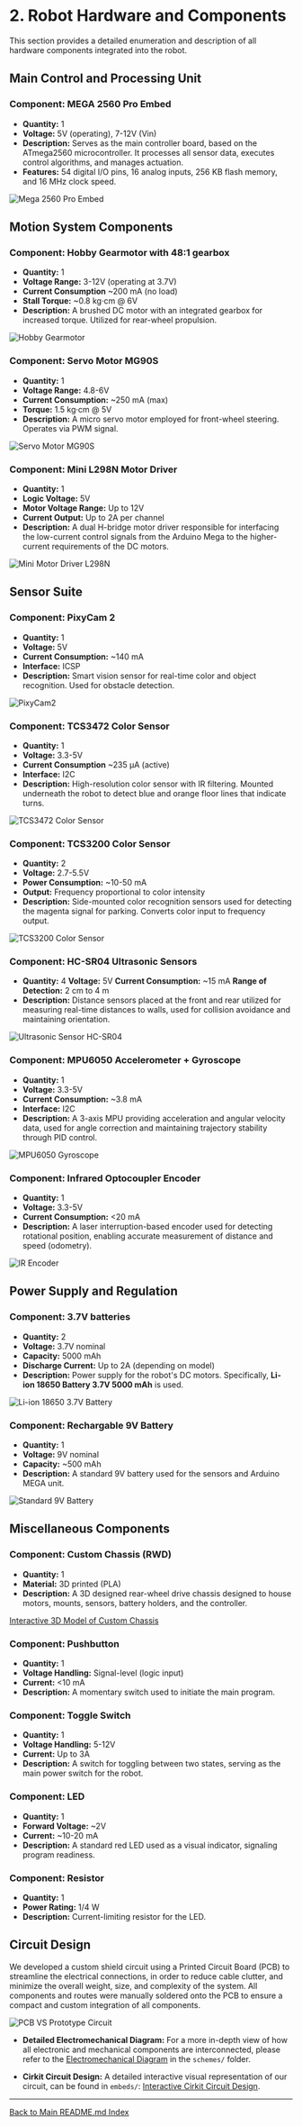 # 2. Robot Hardware and Components

This section provides a detailed enumeration and description of all hardware components integrated into the robot.

## Main Control and Processing Unit

### **Component:**  **MEGA 2560 Pro Embed**

* **Quantity:** 1
* **Voltage:** 5V (operating), 7-12V (Vin)
* **Description:** Serves as the main controller board, based on the ATmega2560 microcontroller. It processes all sensor data, executes control algorithms, and manages actuation.
* **Features:** 54 digital I/O pins, 16 analog inputs, 256 KB flash memory, and 16 MHz clock speed.

![Mega 2560 Pro Embed](../assets/hardware_photos/mega2560pro.jpg)

## Motion System Components

### **Component:** **Hobby Gearmotor with 48:1 gearbox**

* **Quantity:** 1
* **Voltage Range:** 3-12V (operating at 3.7V)
* **Current Consumption** ~200 mA (no load)
* **Stall Torque:** ~0.8 kg·cm @ 6V
* **Description:** A brushed DC motor with an integrated gearbox for increased torque. Utilized for rear-wheel propulsion.

![Hobby Gearmotor](../assets/hardware_photos/hobbymotor.jpg)

### **Component:** **Servo Motor MG90S**

* **Quantity:** 1
* **Voltage Range:** 4.8-6V
* **Current Consumption:** ~250 mA (max)
* **Torque:** 1.5 kg·cm @ 5V
* **Description:** A micro servo motor employed for front-wheel steering. Operates via PWM signal.

![Servo Motor MG90S](../assets/hardware_photos/servo.jpg)

### **Component:** **Mini L298N Motor Driver**

* **Quantity:** 1
* **Logic Voltage:** 5V
* **Motor Voltage Range:** Up to 12V
* **Current Output:** Up to 2A per channel
* **Description:** A dual H-bridge motor driver responsible for interfacing the low-current control signals from the Arduino Mega to the higher-current requirements of the DC motors.

![Mini Motor Driver L298N](../assets/hardware_photos/motordriver.jpg)

## Sensor Suite

### **Component:** **PixyCam 2**

* **Quantity:** 1
* **Voltage:** 5V
* **Current Consumption:** ~140 mA
* **Interface:** ICSP
* **Description:** Smart vision sensor for real-time color and object recognition. Used for obstacle detection.

![PixyCam2](../assets/hardware_photos/pixycam.jpg)

### **Component:** **TCS3472 Color Sensor**

* **Quantity:** 1
* **Voltage:** 3.3-5V
* **Current Consumption** ~235 µA (active)
* **Interface:** I2C
* **Description:** High-resolution color sensor with IR filtering. Mounted underneath the robot to detect blue and orange floor lines that indicate turns.

![TCS3472 Color Sensor](../assets/hardware_photos/tcs3472color.jpg)

### **Component:** **TCS3200 Color Sensor**

* **Quantity:** 2
* **Voltage:** 2.7-5.5V
* **Power Consumption:** ~10-50 mA
* **Output:** Frequency proportional to color intensity
* **Description:** Side-mounted color recognition sensors used for detecting the magenta signal for parking. Converts color input to frequency output.

![TCS3200 Color Sensor](../assets/hardware_photos/tcs3200color.jpg)

### **Component:** **HC-SR04 Ultrasonic Sensors**

* **Quantity:** 4
**Voltage:** 5V
**Current Consumption:** ~15 mA
**Range of Detection:** 2 cm to 4 m
* **Description:** Distance sensors placed at the front and rear utilized for measuring real-time distances to walls, used for collision avoidance and maintaining orientation.

![Ultrasonic Sensor HC-SR04](../assets/hardware_photos/ultrasonicsensor.jpg)

### **Component:** **MPU6050 Accelerometer + Gyroscope**

* **Quantity:** 1
* **Voltage:** 3.3-5V
* **Current Consumption:** ~3.8 mA
* **Interface:** I2C
* **Description:** A 3-axis MPU providing acceleration and angular velocity data, used for angle correction and maintaining trajectory stability through PID control.

![MPU6050 Gyroscope](../assets/hardware_photos/MPU6050.jpg)

### **Component:** **Infrared Optocoupler Encoder**

* **Quantity:** 1
* **Voltage:** 3.3-5V
* **Current Consumption:** <20 mA
* **Description:** A laser interruption-based encoder used for detecting rotational position, enabling accurate measurement of distance and speed (odometry).

![IR Encoder](../assets/hardware_photos/encoder.jpg)

## Power Supply and Regulation

### **Component:** **3.7V batteries**

* **Quantity:** 2
* **Voltage:** 3.7V nominal
* **Capacity:** 5000 mAh
* **Discharge Current:** Up to 2A (depending on model)
* **Description:** Power supply for the robot's DC motors. Specifically, **Li-ion 18650 Battery 3.7V 5000 mAh** is used.

![Li-ion 18650 3.7V Battery](../assets/hardware_photos/3.7Vbattery.jpg)

### **Component:** **Rechargable 9V Battery**

* **Quantity:** 1
* **Voltage:** 9V nominal
* **Capacity:** ~500 mAh
* **Description:** A standard 9V battery used for the sensors and Arduino MEGA unit.

![Standard 9V Battery](../assets/hardware_photos/9Vbattery.jpg)

## Miscellaneous Components

### **Component:** **Custom Chassis (RWD)**

* **Quantity:** 1
* **Material:** 3D printed (PLA)
* **Description:** A 3D designed rear-wheel drive chassis designed to house motors, mounts, sensors, battery holders, and the controller.

[Interactive 3D Model of Custom Chassis](../embeds/interactive_chassis.html)

### **Component:** **Pushbutton**

* **Quantity:** 1
* **Voltage Handling:** Signal-level (logic input)
* **Current:** <10 mA
* **Description:** A momentary switch used to initiate the main program.

### **Component:** **Toggle Switch**

* **Quantity:** 1
* **Voltage Handling:** 5-12V
* **Current:** Up to 3A
* **Description:** A switch for toggling between two states, serving as the main power switch for the robot.

### **Component:** **LED**

* **Quantity:** 1
* **Forward Voltage:** ~2V
* **Current:** ~10-20 mA
* **Description:** A standard red LED used as a visual indicator, signaling program readiness.

### **Component:** **Resistor**

* **Quantity:** 1
* **Power Rating:** 1/4 W
* **Description:** Current-limiting resistor for the LED.

## Circuit Design

We developed a custom shield circuit using a Printed Circuit Board (PCB) to streamline the electrical connections, in order to reduce cable clutter, and minimize the overall weight, size, and complexity of the system. All components and routes were manually soldered onto the PCB to ensure a compact and custom integration of all components.

![PCB VS Prototype Circuit](../assets/hardware_photos/imagen%20(6).jpg)

* **Detailed Electromechanical Diagram:** For a more in-depth view of how all electronic and mechanical components are interconnected, please refer to the [Electromechanical Diagram](./../schemes/electromechanical_diagram.png) in the `schemes/` folder.

* **Cirkit Circuit Design:** A detailed interactive visual representation of our circuit, can be found in `embeds/`: [Interactive Cirkit Circuit Design](../embeds/interactive_circuit.html).

---

[Back to Main README.md Index](../README.md)

